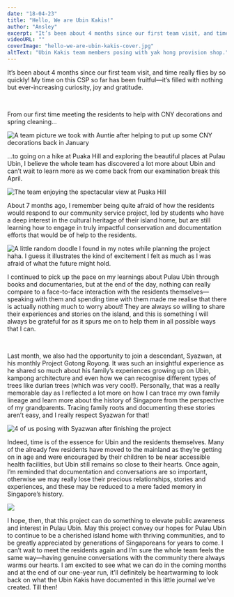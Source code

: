 ```yaml
---
date: "18-04-23"
title: "Hello, We are Ubin Kakis!"
author: "Ansley"
excerpt: "It’s been about 4 months since our first team visit, and time really flies by so quickly! It’s been a time filled with nothing but curiosity, joy and gratitude."
videoURL: ""
coverImage: "hello-we-are-ubin-kakis-cover.jpg"
altText: "Ubin Kakis team members posing with yak hong provision shop."
---
```

It’s been about 4 months since our first team visit, and time really flies by so quickly! My time on this CSP so far has been fruitful—it’s filled with nothing but ever-increasing curiosity, joy and gratitude.

&nbsp;

From our first time meeting the residents to help with CNY decorations and spring cleaning…

![A team picture we took with Auntie after helping to put up some CNY decorations back in January](/assets/Images/yak-hong-team-cny.jpg)

…to going on a hike at Puaka Hill and exploring the beautiful places at Pulau Ubin, I believe the whole team has discovered a lot more about Ubin and can’t wait to learn more as we come back from our examination break this April.

![The team enjoying the spectacular view at Puaka Hill ](/assets/Images/team-at-puaka-hill.jpg)

About 7 months ago, I remember being quite afraid of how the residents would respond to our community service project, led by students who have a deep interest in the cultural heritage of their island home, but are still learning how to engage in truly impactful conservation and documentation efforts that would be of help to the residents.

![A little random doodle I found in my notes while planning the project haha. I guess it illustrates the kind of excitement I felt as much as I was afraid of what the future might hold.](/assets/Images/ubin-kakis-doodle-ansley.png)

I continued to pick up the pace on my learnings about Pulau Ubin through books and documentaries, but at the end of the day, nothing can really compare to a face-to-face interaction with the residents themselves—speaking with them and spending time with them made me realise that there is actually nothing much to worry about! They are always so willing to share their experiences and stories on the island, and this is something I will always be grateful for as it spurs me on to help them in all possible ways that I can.

&nbsp;

Last month, we also had the opportunity to join a descendant, Syazwan, at his monthly Project Gotong Royong. It was such an insightful experience as he shared so much about his family’s experiences growing up on Ubin, kampong architecture and even how we can recognise different types of trees like durian trees (which was very cool!). Personally, that was a really memorable day as I reflected a lot more on how I can trace my own family lineage and learn more about the history of Singapore from the perspective of my grandparents. Tracing family roots and documenting these stories aren’t easy, and I really respect Syazwan for that!

![4 of us posing with Syazwan after finishing the project](/assets/Images/team-with-wan-project-gotong-royong.png)

Indeed, time is of the essence for Ubin and the residents themselves. Many of the already few residents have moved to the mainland as they’re getting on in age and were encouraged by their children to be near accessible health facilities, but Ubin still remains so close to their hearts. Once again, I’m reminded that documentation and conversations are so important, otherwise we may really lose their precious relationships, stories and experiences, and these may be reduced to a mere faded memory in Singapore’s history.

![](/assets/Images/team-walking-on-jetty.png)

I hope, then, that this project can do something to elevate public awareness and interest in Pulau Ubin. May this project convey our hopes for Pulau Ubin to continue to be a cherished island home with thriving communities, and to be greatly appreciated by generations of Singaporeans for years to come. I can’t wait to meet the residents again and I’m sure the whole team feels the same way—having genuine conversations with the community there always warms our hearts. I am excited to see what we can do in the coming months and at the end of our one-year run, it’ll definitely be heartwarming to look back on what the Ubin Kakis have documented in this little journal we’ve created. Till then!